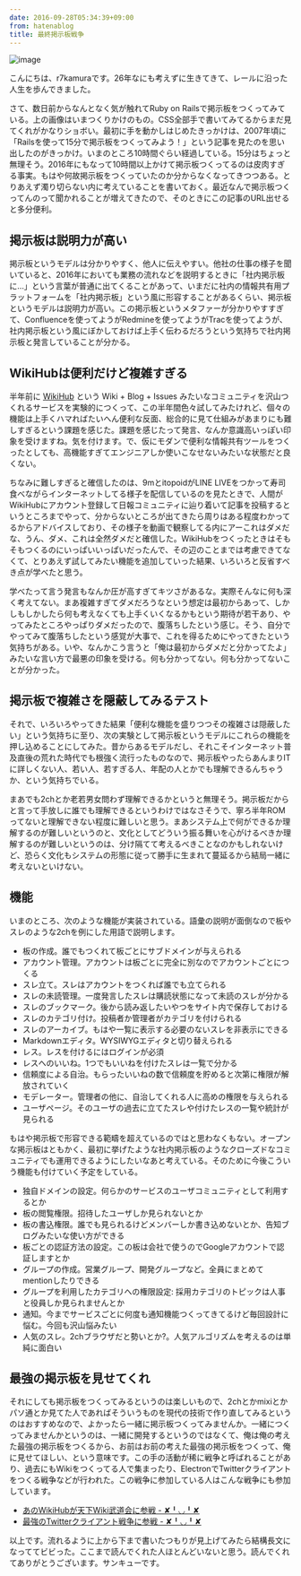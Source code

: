 ```yaml
---
date: 2016-09-28T05:34:39+09:00
from: hatenablog
title: 最終掲示板戦争
---
```

![image](https://i.imgur.com/5ZUF7yo.png)

こんにちは、r7kamuraです。26年なにも考えずに生きてきて、レールに沿った人生を歩んできました。

さて、数日前からなんとなく気が触れてRuby on Railsで掲示板をつくってみている。上の画像はいまつくりかけのもの。CSS全部手で書いてみてるからまだ見てくれがかなりショボい。最初に手を動かしはじめたきっかけは、2007年頃に「Railsを使って15分で掲示板をつくってみよう！」という記事を見たのを思い出したのがきっかけ。いまのところ10時間ぐらい経過している。15分はちょっと無理そう。2016年にもなって10時間以上かけて掲示板つくってるのは皮肉すぎる事実。もはや何故掲示板をつくっていたのか分からなくなってきつつある。とりあえず濁り切らない内に考えていることを書いておく。最近なんで掲示板つくってんのって聞かれることが増えてきたので、そのときにこの記事のURL出せると多分便利。

## 掲示板は説明力が高い

掲示板というモデルは分かりやすく、他人に伝えやすい。他社の仕事の様子を聞いていると、2016年においても業務の流れなどを説明するときに「社内掲示板に…」という言葉が普通に出てくることがあって、いまだに社内の情報共有用プラットフォームを「社内掲示板」という風に形容することがあるくらい、掲示板というモデルは説明力が高い。この掲示板というメタファーが分かりやすすぎて、Confluenceを使ってようがRedmineを使ってようがTracを使ってようが、社内掲示板という風にぼかしておけば上手く伝わるだろうという気持ちで社内掲示板と発言していることが分かる。

## WikiHubは便利だけど複雑すぎる

半年前に [WikiHub](https://wikihub.io/) という Wiki + Blog + Issues みたいなコミュニティを沢山つくれるサービスを実験的につくって、この半年間色々試してみたけれど、個々の機能は上手くハマればたいへん便利な反面、総合的に見て仕組みがあまりにも難しすぎるという課題を感じた。課題を感じたって発言、なんか意識高いっぽい印象を受けますね。気を付けます。で、仮にモダンで便利な情報共有ツールをつくったとしても、高機能すぎてエンジニアしか使いこなせないみたいな状態だと良くない。

ちなみに難しすぎると確信したのは、9mとitopoidがLINE LIVEをつかって寿司食べながらインターネットしてる様子を配信しているのを見たときで、人間がWikiHubにアカウント登録して日報コミュニティに辿り着いて記事を投稿するというところまでやって、分からないところが出てきたら周りはある程度わかってるからアドバイスしており、その様子を動画で観察してる内にアーこれはダメだな、うん、ダメ、これは全然ダメだと確信した。WikiHubをつくったときはそもそもつくるのにいっぱいいっぱいだったんで、その辺のことまでは考慮できてなくて、とりあえず試してみたい機能を追加していった結果、いろいろと反省すべき点が学べたと思う。

学べたって言う発言もなんか圧が高すぎてキツさがあるな。実際そんなに何も深く考えてない。まあ複雑すぎてダメだろうなという想定は最初からあって、しかしもしかしたら何も考えなくても上手くいくなるかもという期待が若干あり、やってみたところやっぱりダメだったので、腹落ちしたという感じ。そう、自分でやってみて腹落ちしたという感覚が大事で、これを得るためにやってきたという気持ちがある。いや、なんかこう言うと「俺は最初からダメだと分かってたよ」みたいな言い方で最悪の印象を受ける。何も分かってない。何も分かってないことが分かった。

## 掲示板で複雑さを隠蔽してみるテスト

それで、いろいろやってきた結果「便利な機能を盛りつつその複雑さは隠蔽したい」という気持ちに至り、次の実験として掲示板というモデルにこれらの機能を押し込めることにしてみた。昔からあるモデルだし、それこそインターネット普及直後の荒れた時代でも根強く流行ったものなので、掲示板やったらあんまりITに詳しくない人、若い人、若すぎる人、年配の人とかでも理解できるんちゃうか、という気持ちでいる。

まあでも2chとか老若男女問わず理解できるかというと無理そう。掲示板だからと言って手放しに誰でも理解できるというわけではなさそうで、寧ろ半年ROMってないと理解できない程度に難しいと思う。まあシステム上で何ができるか理解するのが難しいというのと、文化としてどういう振る舞いを心がけるべきか理解するのが難しいというのは、分け隔てて考えるべきことなのかもしれないけど、恐らく文化もシステムの形態に従って勝手に生まれて蔓延るから結局一緒に考えないといけない。

## 機能

いまのところ、次のような機能が実装されている。語彙の説明が面倒なので板やスレのような2chを例にした用語で説明します。

- 板の作成。誰でもつくれて板ごとにサブドメインが与えられる
- アカウント管理。アカウントは板ごとに完全に別なのでアカウントごとにつくる
- スレ立て。スレはアカウントをつくれば誰でも立てられる
- スレの未読管理。一度発言したスレは購読状態になって未読のスレが分かる
- スレのブックマーク。後から読み返したいやつをサイト内で保存しておける
- スレのカテゴリ付け。投稿者か管理者がカテゴリを付けられる
- スレのアーカイブ。もはや一覧に表示する必要のないスレを非表示にできる
- Markdownエディタ。WYSIWYGエディタと切り替えられる
- レス。レスを付けるにはログインが必須
- レスへのいいね。1つでもいいねを付けたスレは一覧で分かる
- 信頼度による自治。もらったいいねの数で信頼度を貯めると次第に権限が解放されていく
- モデレーター。管理者の他に、自治してくれる人に高めの権限を与えられる
- ユーザページ。そのユーザの過去に立てたスレや付けたレスの一覧や統計が見られる

もはや掲示板で形容できる範疇を超えているのではと思わなくもない。オープンな掲示板はともかく、最初に挙げたような社内掲示板のようなクローズドなコミュニティでも運用できるようにしたいなあと考えている。そのために今後こういう機能も付けていく予定をしている。

- 独自ドメインの設定。何らかのサービスのユーザコミュニティとして利用するとか
- 板の閲覧権限。招待したユーザしか見られないとか
- 板の書込権限。誰でも見られるけどメンバーしか書き込めないとか、告知ブログみたいな使い方ができる
- 板ごとの認証方法の設定。この板は会社で使うのでGoogleアカウントで認証しますとか
- グループの作成。営業グループ、開発グループなど。全員にまとめてmentionしたりできる
- グループを利用したカテゴリへの権限設定: 採用カテゴリのトピックは人事と役員しか見られませんとか
- 通知。今までサービスごとに何度も通知機能つくってきてるけど毎回設計に悩む。今回も沢山悩みたい
- 人気のスレ。2chブラウザだと勢いとか?。人気アルゴリズムを考えるのは単純に面白い

## 最強の掲示板を見せてくれ

それにしても掲示板をつくってみるというのは楽しいもので、2chとかmixiとかパソ通とか見てた人であればそういうものを現代の技術で作り直してみるというのはおすすめなので、よかったら一緒に掲示板つくってみませんか。一緒につくってみませんかというのは、一緒に開発するというのではなくて、俺は俺の考えた最強の掲示板をつくるから、お前はお前の考えた最強の掲示板をつくって、俺に見せてほしい、という意味です。この手の活動が稀に戦争と呼ばれることがあり、過去にもWikiをつくってる人で集まったり、ElectronでTwitterクライアントをつくる戦争などが行われた。この戦争に参加している人はこんな戦争にも参加しています。

- [あのWikiHubが天下Wiki武道会に参戦 - ✘╹◡╹✘](http://r7kamura.hatenablog.com/entry/2016/02/23/035921)
- [最強のTwitterクライアント戦争に参戦 - ✘╹◡╹✘](http://r7kamura.hatenablog.com/entry/2015/08/23/031505)

以上です。流れるように上から下まで書いたつもりが見上げてみたら結構長文になっててビビった。ここまで読んでくれた人ほとんどいないと思う。読んでくれてありがとうございます。サンキューです。

